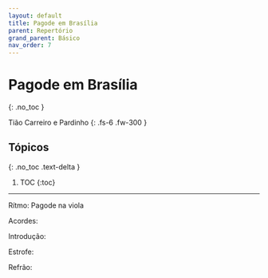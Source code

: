 ```yaml
---
layout: default
title: Pagode em Brasília
parent: Repertório
grand_parent: Básico
nav_order: 7
---
```


# Pagode em Brasília
{: .no_toc }

Tião Carreiro e Pardinho
{: .fs-6 .fw-300 }

## Tópicos
{: .no_toc .text-delta }

1. TOC
{:toc}

---

Rítmo: Pagode na viola

Acordes:

Introdução:

Estrofe:

Refrão:
